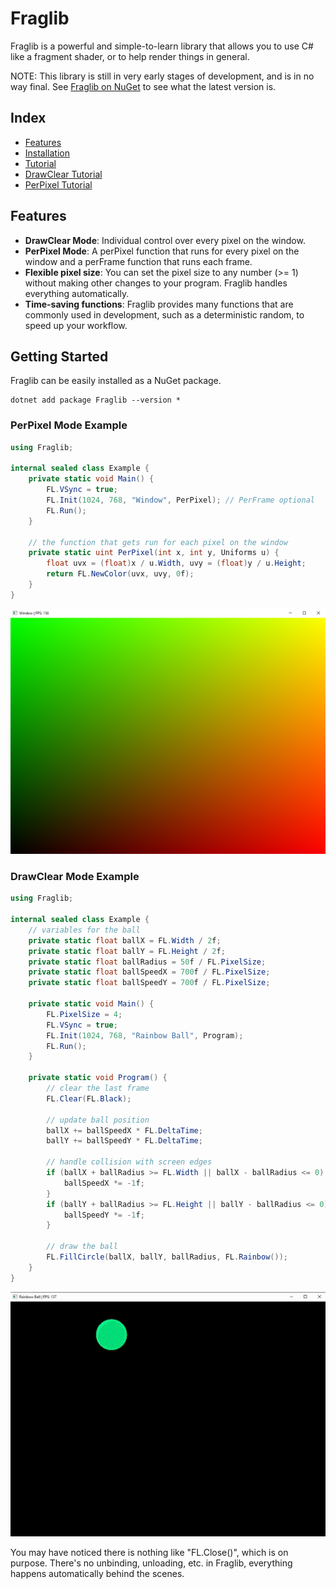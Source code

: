 # Fraglib

Fraglib is a powerful and simple-to-learn library that allows you to use C# like a fragment shader, or to help render things in general.

NOTE: This library is still in very early stages of development, and is in no way final. See [Fraglib on NuGet](https://www.nuget.org/packages/Fraglib) to see what the latest version is.

## Index
- [Features](https://github.com/cyprus327/Fraglib/blob/main/README.md#Features)
- [Installation](https://github.com/cyprus327/Fraglib/blob/main/README.md#Getting-Started)
- [Tutorial](https://github.com/cyprus327/Fraglib/blob/main/Tutorial.md)
- [DrawClear Tutorial](https://github.com/cyprus327/Fraglib/blob/main/Tutorial.md#DrawClear-tutorial)
- [PerPixel Tutorial](https://github.com/cyprus327/Fraglib/blob/main/Tutorial.md#perpixel-tutorial)

## Features

- **DrawClear Mode**: Individual control over every pixel on the window.
- **PerPixel Mode**: A perPixel function that runs for every pixel on the window and a perFrame function that runs each frame.
- **Flexible pixel size**: You can set the pixel size to any number (>= 1) without making other changes to your program. Fraglib handles everything automatically.
- **Time-saving functions**: Fraglib provides many functions that are commonly used in development, such as a deterministic random, to speed up your workflow.

## Getting Started

Fraglib can be easily installed as a NuGet package.

```shell
dotnet add package Fraglib --version *
```

### PerPixel Mode Example
```csharp
using Fraglib;

internal sealed class Example {
    private static void Main() {
        FL.VSync = true;
        FL.Init(1024, 768, "Window", PerPixel); // PerFrame optional
        FL.Run();
    }

    // the function that gets run for each pixel on the window
    private static uint PerPixel(int x, int y, Uniforms u) {
        float uvx = (float)x / u.Width, uvy = (float)y / u.Height;
        return FL.NewColor(uvx, uvy, 0f);
    }
}
```
![Vertex Coord Colors](https://github.com/cyprus327/Fraglib/blob/main/.githubResources/UVGradient.png)

### DrawClear Mode Example
```csharp
using Fraglib;

internal sealed class Example {
    // variables for the ball
    private static float ballX = FL.Width / 2f;
    private static float ballY = FL.Height / 2f;
    private static float ballRadius = 50f / FL.PixelSize;
    private static float ballSpeedX = 700f / FL.PixelSize;
    private static float ballSpeedY = 700f / FL.PixelSize;
    
    private static void Main() {
        FL.PixelSize = 4;
        FL.VSync = true;
        FL.Init(1024, 768, "Rainbow Ball", Program);
        FL.Run();
    }

    private static void Program() {
        // clear the last frame
        FL.Clear(FL.Black);

        // update ball position
        ballX += ballSpeedX * FL.DeltaTime;
        ballY += ballSpeedY * FL.DeltaTime;

        // handle collision with screen edges
        if (ballX + ballRadius >= FL.Width || ballX - ballRadius <= 0) {
            ballSpeedX *= -1f;
        }
        if (ballY + ballRadius >= FL.Height || ballY - ballRadius <= 0) {
            ballSpeedY *= -1f;
        }

        // draw the ball
        FL.FillCircle(ballX, ballY, ballRadius, FL.Rainbow());
    }
}
```
![Rainbow Ball](https://github.com/cyprus327/Fraglib/blob/main/.githubResources/RainbowBallGIF.gif)

You may have noticed there is nothing like "FL.Close()", which is on purpose. There's no unbinding, unloading, etc. in Fraglib, everything happens automatically behind the scenes.
